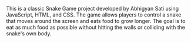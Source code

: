 This is a classic Snake Game project developed by Abhigyan Sati using JavaScript, HTML, and CSS. The game allows players to control a snake that moves around the screen and eats food to grow longer. The goal is to eat as much food as possible without hitting the walls or colliding with the snake's own body.
